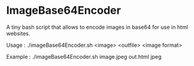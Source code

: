 # ImageBase64Encoder
A tiny bash script that allows to encode images in base64 for use in html websites.

Usage : ./imageBase64Encoder.sh \<image\> \<outfile\> \<image format\>
  
  
Example : ./imageBase64Encoder.sh image.jpeg out.html jpeg
